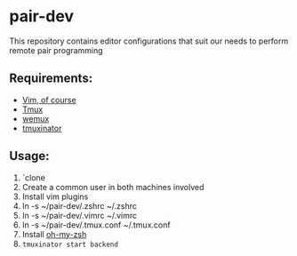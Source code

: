 pair-dev
=======

This repository contains editor configurations that suit our needs to perform remote pair programming

Requirements:
-------------

* [Vim, of course](http://www.vim.org "Vim home page")
* [Tmux](http://tmux.sourceforge.net/ "Tmux home page")
* [wemux](https://github.com/zolrath/wemux "wemux home page")
* [tmuxinator](https://github.com/tmuxinator/tmuxinator "tmuxinator home page")


Usage:
------
1. `clone
2. Create a common user in both machines involved
3. Install vim plugins
4. ln -s ~/pair-dev/.zshrc ~/.zshrc
5. ln -s ~/pair-dev/.vimrc ~/.vimrc
6. ln -s ~/pair-dev/.tmux.conf ~/.tmux.conf
7. Install [oh-my-zsh](https://github.com/robbyrussell/oh-my-zsh "oh my zsh home page")
8. `tmuxinator start backend`
